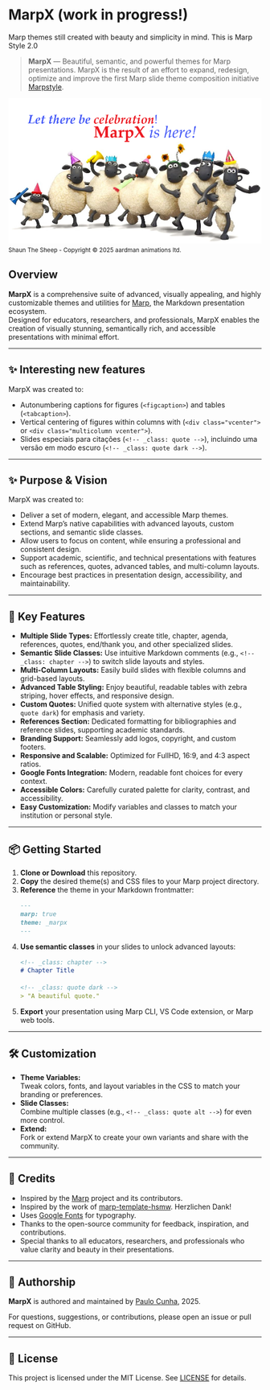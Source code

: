 # MarpX (work in progress!)
Marp themes still created with beauty and simplicity in mind. 
This is Marp Style 2.0

> **MarpX** — Beautiful, semantic, and powerful themes for Marp presentations.
> MarpX is the result of an effort to expand, redesign, optimize and improve the first Marp slide theme composition initiative [Marpstyle](https://github.com/cunhapaulo/marpstyle).


![](./examples/images/cartoon/shawn001b.png)
<small>Shaun The Sheep - Copyright ©️ 2025 aardman animations ltd.</small>

## Overview

**MarpX** is a comprehensive suite of advanced, visually appealing, and highly customizable themes and utilities for [Marp](https://marp.app/), the Markdown presentation ecosystem.  
Designed for educators, researchers, and professionals, MarpX enables the creation of visually stunning, semantically rich, and accessible presentations with minimal effort.

---

## ✨ Interesting new features

MarpX was created to:

- Autonumbering captions for figures (`<figcaption>`) and tables (`<tabcaption>`).
- Vertical centering of figures within columns with (`<div class="vcenter">` or `<div class="multicolumn vcenter">`).
- Slides especiais para citações (`<!-- _class: quote -->`), incluindo uma versão em modo escuro (`<!-- _class: quote dark -->`).
---

## ✨ Purpose & Vision

MarpX was created to:

- Deliver a set of modern, elegant, and accessible Marp themes.
- Extend Marp’s native capabilities with advanced layouts, custom sections, and semantic slide classes.
- Allow users to focus on content, while ensuring a professional and consistent design.
- Support academic, scientific, and technical presentations with features such as references, quotes, advanced tables, and multi-column layouts.
- Encourage best practices in presentation design, accessibility, and maintainability.

---

## 🚀 Key Features

- **Multiple Slide Types:** Effortlessly create title, chapter, agenda, references, quotes, end/thank you, and other specialized slides.
- **Semantic Slide Classes:** Use intuitive Markdown comments (e.g., `<!-- _class: chapter -->`) to switch slide layouts and styles.
- **Multi-Column Layouts:** Easily build slides with flexible columns and grid-based layouts.
- **Advanced Table Styling:** Enjoy beautiful, readable tables with zebra striping, hover effects, and responsive design.
- **Custom Quotes:** Unified quote system with alternative styles (e.g., `quote dark`) for emphasis and variety.
- **References Section:** Dedicated formatting for bibliographies and reference slides, supporting academic standards.
- **Branding Support:** Seamlessly add logos, copyright, and custom footers.
- **Responsive and Scalable:** Optimized for FullHD, 16:9, and 4:3 aspect ratios.
- **Google Fonts Integration:** Modern, readable font choices for every context.
- **Accessible Colors:** Carefully curated palette for clarity, contrast, and accessibility.
- **Easy Customization:** Modify variables and classes to match your institution or personal style.

---

## 📦 Getting Started

1. **Clone or Download** this repository.
2. **Copy** the desired theme(s) and CSS files to your Marp project directory.
3. **Reference** the theme in your Markdown frontmatter:
   ```markdown
   ---
   marp: true
   theme: _marpx
   ---
   ```
4. **Use semantic classes** in your slides to unlock advanced layouts:
   ```markdown
   <!-- _class: chapter -->
   # Chapter Title

   <!-- _class: quote dark -->
   > "A beautiful quote."
   ```
5. **Export** your presentation using Marp CLI, VS Code extension, or Marp web tools.

---

## 🛠️ Customization

- **Theme Variables:**  
  Tweak colors, fonts, and layout variables in the CSS to match your branding or preferences.
- **Slide Classes:**  
  Combine multiple classes (e.g., `<!-- _class: quote alt -->`) for even more control.
- **Extend:**  
  Fork or extend MarpX to create your own variants and share with the community.

---

## 🙏 Credits

- Inspired by the [Marp](https://marp.app/) project and its contributors.
- Inspired by the work of [marp-template-hsmw](https://git.hs-mittweida.de/marp/marp-template-hsmw). Herzlichen Dank!
- Uses [Google Fonts](https://fonts.google.com/) for typography.
- Thanks to the open-source community for feedback, inspiration, and contributions.
- Special thanks to all educators, researchers, and professionals who value clarity and beauty in their presentations.

---

## 👤 Authorship

**MarpX** is authored and maintained by [Paulo Cunha](https://github.com/cunhapaulo), 2025.

For questions, suggestions, or contributions, please open an issue or pull request on GitHub.

---

## 📄 License

This project is licensed under the MIT License. See [LICENSE](LICENSE) for details.